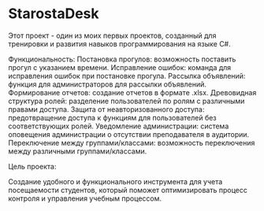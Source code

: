 # StarostaDesk
Этот проект - один из моих первых проектов, созданный для тренировки и развития навыков программирования на языке C#. 

Функциональность:
Постановка прогулов:  возможность поставить прогул с указанием времени.
Исправление ошибок:  команда для исправления ошибок при постановке прогула.
Рассылка объявлений:  функция для администраторов для рассылки объявлений.
Формирование отчетов:  создание отчетов в формате .xlsx.
Древовидная структура ролей:  разделение пользователей по ролям с различными правами доступа.
Защита от неавторизованного доступа:  предотвращение доступа к функциям для пользователей без соответствующих ролей.
Уведомление администрации:  система оповещения администрации о  отсутствии преподавателя в аудитории.
Переключение между группами/классами:  возможность переключения между различными группами/классами.

Цель проекта:

Создание удобного и функционального инструмента для учета посещаемости студентов, который поможет оптимизировать процесс контроля и управления учебным процессом.
